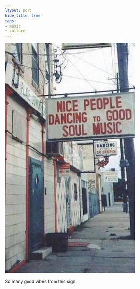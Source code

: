 ```yaml
---
layout: post
hide_title: true
tags:
- music
- culture
---
```

![](/tumblr_files/tumblr_oftqgiMuSU1uxadqoo1_500.jpg)

So many good vibes from this sign.
